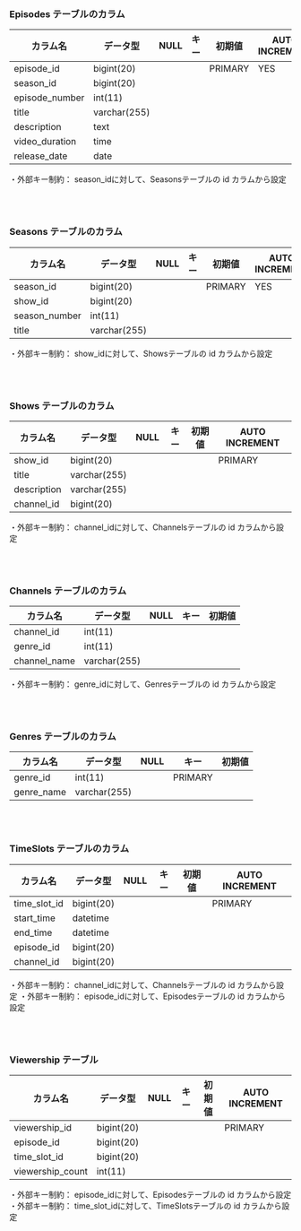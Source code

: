### Episodes テーブルのカラム

| カラム名         | データ型       | NULL  | キー      | 初期値           | AUTO INCREMENT  |
|------------------|--------------|-------|---------|------------------|------------------|
| episode_id       | bigint(20)   |       |         | PRIMARY          | YES              |
| season_id        | bigint(20)   |       |         |                  |                  |
| episode_number   | int(11)      |       |         |                  |                  |
| title            | varchar(255) |       |         |                  |                  |
| description      | text         |       |         |                  |                  |
| video_duration   | time         |       |         |                  |                  |
| release_date     | date         |       |         |                  |                  |

・外部キー制約： season_idに対して、Seasonsテーブルの id カラムから設定

<br>
<br>

### Seasons テーブルのカラム

| カラム名         | データ型       | NULL  | キー      | 初期値           | AUTO INCREMENT  |
|------------------|--------------|-------|---------|------------------|------------------|
| season_id        | bigint(20)   |       |         | PRIMARY          | YES              |
| show_id          | bigint(20)   |       |         |                  |                  |
| season_number    | int(11)      |       |         |                  |                  |
| title            | varchar(255) |       |         |                  |                  |

・外部キー制約： show_idに対して、Showsテーブルの id カラムから設定

<br>
<br>

### Shows テーブルのカラム

| カラム名      | データ型       | NULL  | キー      | 初期値  | AUTO INCREMENT  |
|--------------|--------------|-------|---------|--------|------------------|
| show_id      | bigint(20)   |       |         |        | PRIMARY          |
| title        | varchar(255) |       |         |        |                  |
| description  | varchar(255) |       |         |        |                  |
| channel_id   | bigint(20)   |       |         |        |                  |

・外部キー制約： channel_idに対して、Channelsテーブルの id カラムから設定

<br>
<br>

### Channels テーブルのカラム

| カラム名      | データ型   | NULL  | キー      | 初期値  |
|--------------|----------|-------|---------|--------|
| channel_id   | int(11)  |       |         |        |
| genre_id     | int(11)  |       |         |        |
| channel_name | varchar(255) |       |         |        |

・外部キー制約： genre_idに対して、Genresテーブルの id カラムから設定

<br>
<br>

### Genres テーブルのカラム

| カラム名    | データ型   | NULL  | キー      | 初期値  |
|------------|----------|-------|---------|--------|
| genre_id   | int(11)  |       | PRIMARY |        |
| genre_name | varchar(255) |       |         |        |


<br>
<br>


### TimeSlots テーブルのカラム

| カラム名      | データ型       | NULL  | キー      | 初期値  | AUTO INCREMENT  |
|--------------|--------------|-------|---------|--------|------------------|
| time_slot_id | bigint(20)   |       |         |        | PRIMARY          |
| start_time   | datetime     |       |         |        |                  |
| end_time     | datetime     |       |         |        |                  |
| episode_id   | bigint(20)   |       |         |        |                  |
| channel_id   | bigint(20)   |       |         |        |                  |


・外部キー制約： channel_idに対して、Channelsテーブルの id カラムから設定
・外部キー制約： episode_idに対して、Episodesテーブルの id カラムから設定

<br>
<br>

### Viewership テーブル

| カラム名          | データ型       | NULL  | キー      | 初期値  | AUTO INCREMENT  |
|------------------|--------------|-------|---------|--------|------------------|
| viewership_id    | bigint(20)   |       |         |        | PRIMARY          |
| episode_id       | bigint(20)   |       |         |        |                  |
| time_slot_id     | bigint(20)   |       |         |        |                  |
| viewership_count | int(11)      |       |         |        |                  |

・外部キー制約： episode_idに対して、Episodesテーブルの id カラムから設定
・外部キー制約： time_slot_idに対して、TimeSlotsテーブルの id カラムから設定
